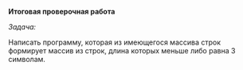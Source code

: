 **Итоговая проверочная работа**

*Задача:*

Написать программу, которая из имеющегося массива строк формирует массив из строк, длина которых меньше либо равна 3 символам.



